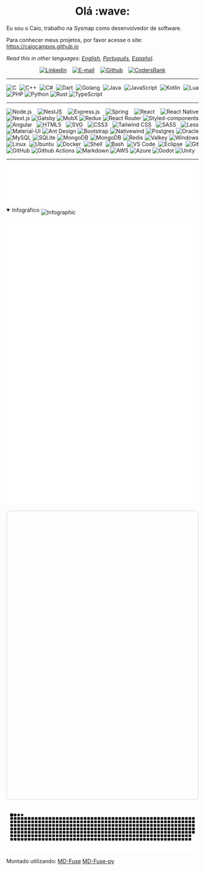 <h1 align="center">Olá :wave:</h1>

Eu sou o Caio, trabalho na Sysmap como desenvolvedor de software.

Para conhecer meus projetos, por favor acesse o site: https://caiocampos.github.io

*Read this in other languages: [English](README.en.md), [Português](README.pt.md), [Español](README.es.md).*


<div align="center">
  <span>
    <a title="Linkedin" href="https://www.linkedin.com/in/caio-o-campos">
      <img src="https://cdn.iconscout.com/icon/free/png-32/linkedin-208-916919.png" alt="Linkedin"/><!--
 --></a>
  </span>
  &ensp;
  <span>
    <a title="E-mail" href="mailto:d43ehh9ml@relay.firefox.com">
      <img src="https://cdn.iconscout.com/icon/free/png-32/mail-1299-1100772.png" alt="E-mail"/><!--
 --></a>
  </span>
  &ensp;
  <span>
    <a title="Github" href="https://github.com/caiocampos">
      <img src="https://cdn.iconscout.com/icon/free/png-32/github-108-438008.png" alt="Github"/><!--
 --></a>
  </span>
  &ensp;
  <span>
    <a title="CodersRank" href="https://profile.codersrank.io/user/caiocampos">
      <img src="https://profile.codersrank.io/static/favicon-32x32.png" alt="CodersRank"/><!--
 --></a>
  </span>
</div>

---

<div align="justify">
  <img title="C" alt="C" src="https://img.shields.io/badge/C-EEE?style=for-the-badge&logo=c&logoColor=00599C" />
  <img title="C++" alt="C++" src="https://img.shields.io/badge/C++-00599C?style=for-the-badge&logo=c%2B%2B&logoColor=white" />
  <img title="C#" alt="C#" src="https://img.shields.io/badge/C%23-239120?style=for-the-badge&logo=dotnet&logoColor=white" />
  <img title="Dart" alt="Dart" src="https://img.shields.io/badge/Dart-0175C2?style=for-the-badge&logo=dart&logoColor=white" />
  <img title="Golang" alt="Golang" src="https://img.shields.io/badge/GOLANG-007D9C?style=for-the-badge&logo=go&logoColor=white" />
  <img title="Java" alt="Java" src="https://img.shields.io/badge/JAVA-007396?style=for-the-badge&logo=openjdk&logoColor=white" />
  <img title="JavaScript" alt="JavaScript" src="https://img.shields.io/badge/JavaScript-323330?style=for-the-badge&logo=javascript&logoColor=F7DF1E" />
  <img title="Kotlin" alt="Kotlin" src="https://img.shields.io/badge/kotlin-7F52FF?style=for-the-badge&logo=kotlin&logoColor=white" />
  <img title="Lua" alt="Lua" src="https://img.shields.io/badge/Lua-2C2D72?style=for-the-badge&logo=lua&logoColor=white" />
  <img title="PHP" alt="PHP" src="https://img.shields.io/badge/PHP-777BB4?style=for-the-badge&logo=php&logoColor=white" />
  <img title="Python" alt="Python" src="https://img.shields.io/badge/PYTHON-1E415E?style=for-the-badge&logo=python&logoColor=FFE56B" />
  <img title="Rust" alt="Rust" src="https://img.shields.io/badge/Rust-000?style=for-the-badge&logo=rust&logoColor=white" />
  <img title="TypeScript" alt="TypeScript" src="https://img.shields.io/badge/TypeScript-007ACC?style=for-the-badge&logo=typescript&logoColor=white" />
</div>

---

<div align="justify">
  <img title="Node.js" alt="Node.js" src="https://img.shields.io/badge/NODE.JS-393?style=for-the-badge&logo=node.js&logoColor=white" />
  <img title="NestJS" alt="NestJS" src="https://img.shields.io/badge/NestJS-000?style=for-the-badge&logo=nestjs&logoColor=E0234E" />
  <img title="Express.js" alt="Express.js" src="https://img.shields.io/badge/Express.js-EEE?style=for-the-badge&logo=express&logoColor=black" />
  <img title="Spring" alt="Spring" src="https://img.shields.io/badge/Spring-6DB33F?style=for-the-badge&logo=spring&logoColor=white" />
  <img title="React" alt="React" src="https://img.shields.io/badge/React-61DAFB?style=for-the-badge&logo=react&logoColor=black" />
  <img title="React Native" alt="React Native" src="https://img.shields.io/badge/React_Native-20232A?style=for-the-badge&logo=react&logoColor=61DAFB" />
  <img title="Next.js" alt="Next.js" src="https://img.shields.io/badge/Next.js-000?logo=nextdotjs&logoColor=white&style=for-the-badge" />
  <img title="Gatsby" alt="Gatsby" src="https://img.shields.io/badge/Gatsby-663399?style=for-the-badge&logo=gatsby&logoColor=white" />
  <img title="MobX" alt="MobX" src="https://img.shields.io/badge/MobX-EEE?style=for-the-badge&logo=mobx&logoColor=E25F18" />
  <img title="Redux" alt="Redux" src="https://img.shields.io/badge/Redux-593D88?style=for-the-badge&logo=redux&logoColor=white" />
  <img title="React Router" alt="React Router" src="https://img.shields.io/badge/React_Router-CA4245?style=for-the-badge&logo=react-router&logoColor=white" />
  <img title="Styled-components" alt="Styled-components" src="https://img.shields.io/badge/styled--components-323232?style=for-the-badge&logo=styled-components&logoColor=DB78C7" />
  <img title="Angular" alt="Angular" src="https://img.shields.io/badge/Angular-DD0031?style=for-the-badge&logo=angular&logoColor=white" />
  <img title="HTML5" alt="HTML5" src="https://img.shields.io/badge/HTML5-E34F26?style=for-the-badge&logo=html5&logoColor=white" />
  <img title="SVG" alt="SVG" src="https://img.shields.io/badge/SVG-FFB13B?style=for-the-badge&logo=svg&logoColor=black" />
  <img title="CSS3" alt="CSS3" src="https://img.shields.io/badge/CSS3-1572B6?style=for-the-badge&logo=css3&logoColor=white" />
  <img title="Tailwind CSS" alt="Tailwind CSS" src="https://img.shields.io/badge/Tailwind_CSS-38B2AC?style=for-the-badge&logo=tailwind-css&logoColor=white" />
  <img title="SASS" alt="SASS" src="https://img.shields.io/badge/SASS-CC6699?style=for-the-badge&logo=sass&logoColor=white" />
  <img title="Less" alt="Less" src="https://img.shields.io/badge/Less-1D365D?style=for-the-badge&logo=less&logoColor=white" />
  <img title="Material-UI" alt="Material-UI" src="https://img.shields.io/badge/Material--UI-212121?style=for-the-badge&logo=mui&logoColor=00B0FF" />
  <img title="Ant Design" alt="Ant Design" src="https://img.shields.io/badge/Ant_Design-EEE?style=for-the-badge&logo=ant-design&logoColor=0170FE" />
  <img title="Bootstrap" alt="Bootstrap" src="https://img.shields.io/badge/Bootstrap-563D7C?style=for-the-badge&logo=bootstrap&logoColor=white" />
  <img title="Nativewind" alt="Nativewind" src="https://img.shields.io/badge/Nativewind-38B2AC?style=for-the-badge&logo=tailwind-css&logoColor=white" />
  <img title="Postgres" alt="Postgres" src="https://img.shields.io/badge/POSTGRES-316192?style=for-the-badge&logo=postgresql&logoColor=white" />
  <img title="Oracle" alt="Oracle" src="https://img.shields.io/badge/Oracle-F80000?style=for-the-badge&logo=oracle&logoColor=white" />
  <img title="MySQL" alt="MySQL" src="https://img.shields.io/badge/MySQL-4479A1?style=for-the-badge&logo=mysql&logoColor=white" />
  <img title="SQLite" alt="SQLite" src="https://img.shields.io/badge/SQLite-003B57?style=for-the-badge&logo=sqlite&logoColor=white" />
  <img title="MongoDB" alt="MongoDB" src="https://img.shields.io/badge/MongoDB-4EA94B?style=for-the-badge&logo=mongodb&logoColor=white" />
  <img title="DynamoDB" alt="MongoDB" src="https://img.shields.io/badge/DynamoDB-4053D6?style=for-the-badge&logo=amazondynamodb&logoColor=white" />
  <img title="Redis" alt="Redis" src="https://img.shields.io/badge/Redis-DD0031?style=for-the-badge&logo=redis&logoColor=white" />
  <img title="Valkey" alt="Valkey" src="https://custom-icon-badges.demolab.com/badge/Valkey-123678?style=for-the-badge&logo=valkey&logoColor=white" />
  <img title="Windows" alt="Windows" src="https://custom-icon-badges.demolab.com/badge/Windows-0078D6?style=for-the-badge&logo=windows10&logoColor=white" />
  <img title="Linux" alt="Linux" src="https://img.shields.io/badge/LINUX-FCC624?style=for-the-badge&logo=linux&logoColor=black" />
  <img title="Ubuntu" alt="Ubuntu" src="https://img.shields.io/badge/Ubuntu-333?style=for-the-badge&logo=ubuntu&logoColor=E95420" />
  <img title="Docker" alt="Docker" src="https://img.shields.io/badge/Docker-2496ED?style=for-the-badge&logo=docker&logoColor=white" />
  <img title="Shell" alt="Shell" src="https://img.shields.io/badge/Shell-000?style=for-the-badge&logo=gnu-bash&logoColor=white" />
  <img title="Bash" alt="Bash" src="https://img.shields.io/badge/Bash-4EAA25?style=for-the-badge&logo=gnubash&logoColor=white" />
  <img title="VS Code" alt="VS Code" src="https://custom-icon-badges.demolab.com/badge/VS_Code-0078d7?style=for-the-badge&logo=vsc&logoColor=white" />
  <img title="Eclipse" alt="Eclipse" src="https://img.shields.io/badge/Eclipse-2C2255?style=for-the-badge&logo=eclipse&logoColor=white" />
  <img title="Git" alt="Git" src="https://img.shields.io/badge/GIT-EEE?style=for-the-badge&logo=git&logoColor=F05033" />
  <img title="GitHub" alt="GitHub" src="https://img.shields.io/badge/GITHUB-9CDAF0?style=for-the-badge&logo=github&logoColor=black" />
  <img title="Github Actions" alt="Github Actions" src="https://img.shields.io/badge/GH_ACTIONS-333?style=for-the-badge&logo=github-actions&logoColor=2088FF" />
  <img title="Markdown" alt="Markdown" src="https://img.shields.io/badge/Markdown-2F9FE5?style=for-the-badge&logo=markdown&logoColor=white" />
  <img title="AWS" alt="AWS" src="https://img.shields.io/badge/AWS-232F3E?style=for-the-badge&logo=amazonwebservices&logoColor=EC912D" />
  <img title="Azure" alt="Azure" src="https://custom-icon-badges.demolab.com/badge/Azure-0089D6?style=for-the-badge&logo=msazure&logoColor=white" />
  <img title="Godot" alt="Godot" src="https://img.shields.io/badge/Godot-333639?style=for-the-badge&logo=godot-engine&logoColor=478CBF" />
  <img title="Unity" alt="Unity" src="https://img.shields.io/badge/Unity-EEE?style=for-the-badge&logo=unity&logoColor=black" />
  <!-- 
  <img title="Flutter" alt="Flutter" src="https://img.shields.io/badge/Flutter-EEE?style=for-the-badge&logo=flutter&logoColor=02569B" />
  -->
</div>

---

<div align="center">
  <img src="https://github.com/caiocampos/readme-base/blob/master/images/animated.svg" />
</div>


<details open>
  <summary>
    Infográfico
    <img align="middle" title="Infográfico" src="https://cdn.iconscout.com/icon/premium/png-32-thumb/infographic-management-732672.png" alt="Infographic"/>
  </summary>

  <div align="center">
    <span>
      &ensp;
      <a title="Metrics" href="https://github.com/marketplace/actions/metrics-embed">
        <img align="top" title="Metrics" src="https://raw.githubusercontent.com/caiocampos/CaioCampos/metrics/github-metrics.svg" alt="Metrics"/><!--
   --></a>
      &ensp;
    </span>
    <span>
      &ensp;
      <a title="Top Languages" href="https://github.com/anuraghazra/github-readme-stats">
        <picture>
          <source media="(prefers-color-scheme: dark)" srcset="https://raw.githubusercontent.com/caiocampos/CaioCampos/master/top-languages-dark.svg">
          <img src="https://raw.githubusercontent.com/caiocampos/CaioCampos/master/top-languages.svg" alt="Top Languages">
        </picture><!--
   --></a>
      &ensp;
    </span>
  </div>

</details>

<div align="center">
  <a title="Snake Animation" href="https://github.com/marketplace/actions/generate-snake-game-from-github-contribution-grid">
    <picture>
      <source media="(prefers-color-scheme: dark)" srcset="https://github.com/caiocampos/CaioCampos/blob/snake/github-snake-dark.svg">
      <img src="https://github.com/caiocampos/CaioCampos/blob/snake/github-snake.svg">
    </picture>
  </a>
</div>

Montado utilizando:
[MD-Fuse](https://github.com/caiocampos/md-fuse)
[MD-Fuse-py](https://github.com/caiocampos/md-fuse-py)

[comment]: # (version: 20250904025455)
